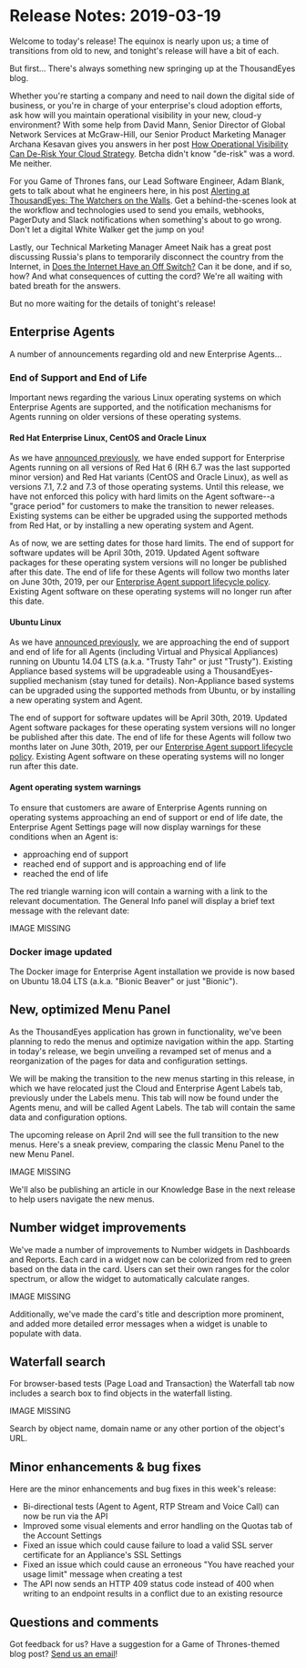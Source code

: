 # Release Notes: 2019-03-19

Welcome to today's release! The equinox is nearly upon us; a time of transitions from old to new, and tonight's release will have a bit of each.

But first... There's always something new springing up at the ThousandEyes blog.

Whether you're starting a company and need to nail down the digital side of business, or you're in charge of your enterprise's cloud adoption efforts, ask how will you maintain operational visibility in your new, cloud-y environment? With some help from David Mann, Senior Director of Global Network Services at McGraw-Hill, our Senior Product Marketing Manager Archana Kesavan gives you answers in her post  [How Operational Visibility Can De-Risk Your Cloud Strategy](https://blog.thousandeyes.com/how-operational-visibility-can-de-risk-your-cloud-strategy/). Betcha didn't know "de-risk" was a word. Me neither.

For you Game of Thrones fans, our Lead Software Engineer, Adam Blank, gets to talk about what he engineers here, in his post [Alerting at ThousandEyes: The Watchers on the Walls](https://blog.thousandeyes.com/alerting-at-thousandeyes-the-watchers-on-the-walls/). Get a behind-the-scenes look at the workflow and technologies used to send you emails, webhooks, PagerDuty and Slack notifications when something's about to go wrong. Don't let a digital White Walker get the jump on you!

Lastly, our Technical Marketing Manager Ameet Naik has a great post discussing Russia's plans to temporarily disconnect the country from the Internet, in [Does the Internet Have an Off Switch?](https://blog.thousandeyes.com/does-the-internet-have-an-off-switch/) Can it be done, and if so, how? And what consequences of cutting the cord? We're all waiting with bated breath for the answers.

But no more waiting for the details of tonight's release!

## Enterprise Agents

A number of announcements regarding old and new Enterprise Agents...

### End of Support and End of Life

Important news regarding the various Linux operating systems on which Enterprise Agents are supported, and the notification mechanisms for Agents running on older versions of these operating systems.

#### Red Hat Enterprise Linux, CentOS and Oracle Linux

As we have [announced previously](https://success.thousandeyes.com/PublicArticlePage?articleIdParam=kA044000000CplcCAC_Release-Update-2018-10-23), we have ended support for Enterprise Agents running on all versions of Red Hat 6 \(RH 6.7 was the last supported minor version\) and Red Hat variants \(CentOS and Oracle Linux\), as well as versions 7.1, 7.2 and 7.3 of those operating systems. Until this release, we have not enforced this policy with hard limits on the Agent software--a "grace period" for customers to make the transition to newer releases. Existing systems can be either be upgraded using the supported methods from Red Hat, or by installing a new operating system and Agent.

As of now, we are setting dates for those hard limits. The end of support for software updates will be April 30th, 2019. Updated Agent software packages for these operating system versions will no longer be published after this date. The end of life for these Agents will follow two months later on June 30th, 2019, per our [Enterprise Agent support lifecycle policy](https://success.thousandeyes.com/PublicArticlePage?articleIdParam=kA044000000fyhbCAA_Enterprise-Agent-support-lifecycle-policy). Existing Agent software on these operating systems will no longer run after this date.

#### Ubuntu Linux

As we have [announced previously](https://success.thousandeyes.com/PublicArticlePage?articleIdParam=kA044000000CqLfCAK_Release-Update-2019-01-08), we are approaching the end of support and end of life for all Agents \(including Virtual and Physical Appliances\) running on Ubuntu 14.04 LTS \(a.k.a. "Trusty Tahr" or just "Trusty"\). Existing Appliance based systems will be upgradeable using a ThousandEyes-supplied mechanism \(stay tuned for details\). Non-Appliance based systems can be upgraded using the supported methods from Ubuntu, or by installing a new operating system and Agent.

The end of support for software updates will be April 30th, 2019. Updated Agent software packages for these operating system versions will no longer be published after this date. The end of life for these Agents will follow two months later on June 30th, 2019, per our [Enterprise Agent support lifecycle policy](https://success.thousandeyes.com/PublicArticlePage?articleIdParam=kA044000000fyhbCAA_Enterprise-Agent-support-lifecycle-policy). Existing Agent software on these operating systems will no longer run after this date.

#### Agent operating system warnings

To ensure that customers are aware of Enterprise Agents running on operating systems approaching an end of support or end of life date, the Enterprise Agent Settings page will now display warnings for these conditions when an Agent is:

* approaching end of support
* reached end of support and is approaching end of life
* reached the end of life

The red triangle warning icon will contain a warning with a link to the relevant documentation. The General Info panel will display a brief text message with the relevant date:

IMAGE MISSING

### Docker image updated

The Docker image for Enterprise Agent installation we provide is now based on Ubuntu 18.04 LTS \(a.k.a. "Bionic Beaver" or just "Bionic"\).

## New, optimized Menu Panel

 As the ThousandEyes application has grown in functionality, we've been planning to redo the menus and optimize navigation within the app. Starting in today's release, we begin unveiling a revamped set of menus and a reorganization of the pages for data and configuration settings. 

We will be making the transition to the new menus starting in this release, in which we have relocated just the Cloud and Enterprise Agent Labels tab, previously under the Labels menu. This tab will now be found under the Agents menu, and will be called Agent Labels. The tab will contain the same data and configuration options.

The upcoming release on April 2nd will see the full transition to the new menus. Here's a sneak preview, comparing the classic Menu Panel to the new Menu Panel.

IMAGE MISSING

We'll also be publishing an article in our Knowledge Base in the next release to help users navigate the new menus.

## Number widget improvements

We've made a number of improvements to Number widgets in Dashboards and Reports. Each card in a widget now can be colorized from red to green based on the data in the card. Users can set their own ranges for the color spectrum, or allow the widget to automatically calculate ranges.

IMAGE MISSING

Additionally, we've made the card's title and description more prominent, and added more detailed error messages when a widget is unable to populate with data.

## Waterfall search

For browser-based tests \(Page Load and Transaction\) the Waterfall tab now includes a search box to find objects in the waterfall listing.

IMAGE MISSING 

Search by object name, domain name or any other portion of the object's URL.

## Minor enhancements & bug fixes

Here are the minor enhancements and bug fixes in this week's release:

* Bi-directional tests \(Agent to Agent, RTP Stream and Voice Call\) can now be run via the API
* Improved some visual elements and error handling on the Quotas tab of the Account Settings
* Fixed an issue which could cause failure to load a valid SSL server certificate for an Appliance's SSL Settings
* Fixed an issue which could cause an erroneous "You have reached your usage limit" message when creating a test
* The API now sends an HTTP 409 status code instead of 400 when writing to an endpoint results in a conflict due to an existing resource

## Questions and comments

 Got feedback for us? Have a suggestion for a Game of Thrones-themed blog post? [Send us an email](mailto:support@thousandeyes.com?subject=2019-03-19+Release+Update)!

